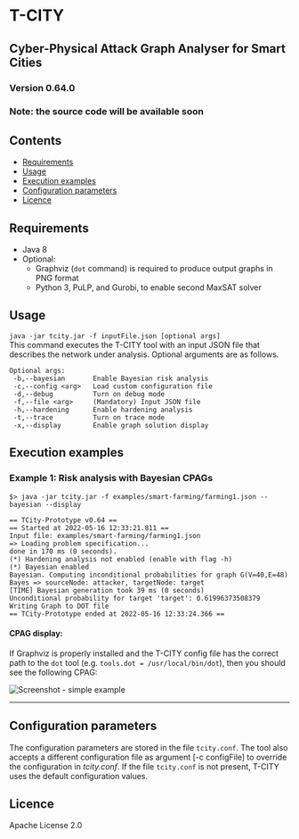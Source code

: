 # T-CITY
## Cyber-Physical Attack Graph Analyser for Smart Cities

### Version 0.64.0
### Note: the source code will be available soon

## Contents
- [Requirements](#requirements)
- [Usage](#usage)
- [Execution examples](#execution-examples)
- [Configuration parameters](#configuration-parameters)
- [Licence](#licence)

## Requirements
* Java 8
* Optional: 
  * Graphviz (`dot` command) is required to produce output graphs in PNG format 
  * Python 3, PuLP, and Gurobi, to enable second MaxSAT solver

## Usage

```java -jar tcity.jar -f inputFile.json [optional args]```  
This command executes the T-CITY tool with an input JSON file that describes the network under analysis. Optional arguments are as follows. 

```
Optional args: 
 -b,--bayesian       Enable Bayesian risk analysis
 -c,--config <arg>   Load custom configuration file
 -d,--debug          Turn on debug mode
 -f,--file <arg>     (Mandatory) Input JSON file
 -h,--hardening      Enable hardening analysis
 -t,--trace          Turn on trace mode
 -x,--display        Enable graph solution display
```



## Execution examples

### Example 1: Risk analysis with Bayesian CPAGs
```
$> java -jar tcity.jar -f examples/smart-farming/farming1.json --bayesian --display
```
```
== TCity-Prototype v0.64 ==
== Started at 2022-05-16 12:33:21.811 ==
Input file: examples/smart-farming/farming1.json
=> Loading problem specification... 
done in 170 ms (0 seconds).
(*) Hardening analysis not enabled (enable with flag -h)
(*) Bayesian enabled
Bayesian. Computing inconditional probabilities for graph G(V=40,E=48)
Bayes => sourceNode: attacker, targetNode: target
[TIME] Bayesian generation took 39 ms (0 seconds)
Unconditional probability for target 'target': 0.61996373508379
Writing Graph to DOT file
== TCity-Prototype ended at 2022-05-16 12:33:24.366 ==
```

#### CPAG display: 
If Graphviz is properly installed and the T-CITY config file has the correct path to the `dot` tool (e.g. `tools.dot = /usr/local/bin/dot`), then you should see the following CPAG: 

![Screenshot - simple example](https://github.com/mbarrere/tcity/blob/main/screenshots/farming2-bn.png)

---

## Configuration parameters
The configuration parameters are stored in the file `tcity.conf`.
The tool also accepts a different configuration file as argument [-c configFile] to override the configuration in *tcity.conf*. If the file `tcity.conf` is not present, T-CITY uses the default configuration values.


## Licence
Apache License 2.0
